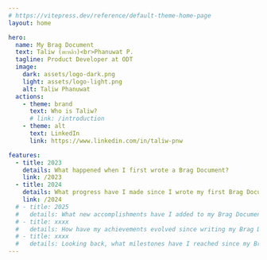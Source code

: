 ```yaml
---
# https://vitepress.dev/reference/default-theme-home-page
layout: home

hero:
  name: My Brag Document
  text: Taliw (ตะหลิว)<br>Phanuwat P.
  tagline: Product Developer at ODT
  image:
    dark: assets/logo-dark.png
    light: assets/logo-light.png
    alt: Taliw Phanuwat
  actions:
    - theme: brand
      text: Who is Taliw?
      # link: /introduction
    - theme: alt
      text: LinkedIn
      link: https://www.linkedin.com/in/taliw-pnw

features:
  - title: 2023
    details: What happened when I first wrote a Brag Document?
    link: /2023
  - title: 2024
    details: What progress have I made since I wrote my first Brag Document?
    link: /2024
  # - title: 2025
  #   details: What new accomplishments have I added to my Brag Document this year?
  # - title: xxxx
  #   details: How have my achievements evolved since writing my Brag Document?
  # - title: xxxx
  #   details: Looking back, what milestones have I reached since my Brag Document?
---
```

